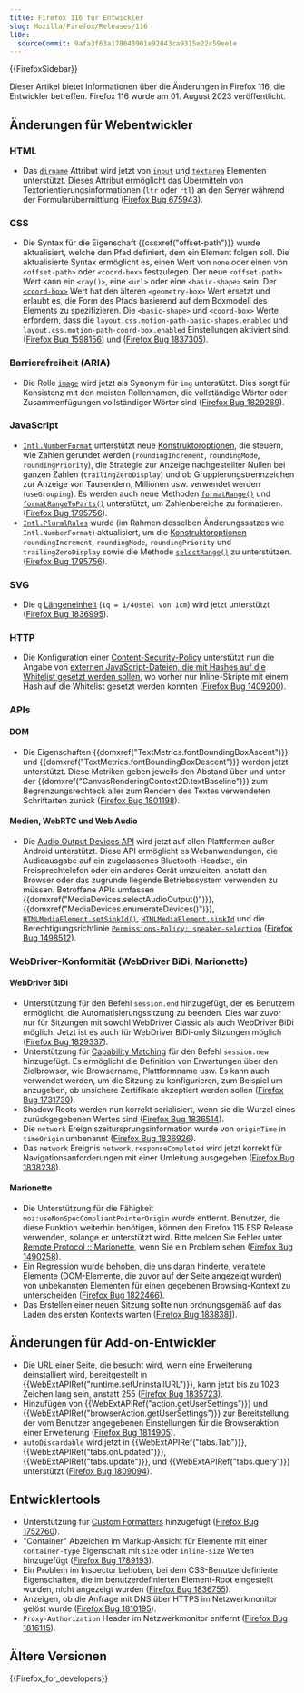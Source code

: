 ```yaml
---
title: Firefox 116 für Entwickler
slug: Mozilla/Firefox/Releases/116
l10n:
  sourceCommit: 9afa3f63a178043901e92043ca9315e22c59ee1e
---
```


{{FirefoxSidebar}}

Dieser Artikel bietet Informationen über die Änderungen in Firefox 116, die Entwickler betreffen. Firefox 116 wurde am 01. August 2023 veröffentlicht.

## Änderungen für Webentwickler

### HTML

- Das [`dirname`](/de/docs/Web/HTML/Element/input#dirname) Attribut wird jetzt von [`input`](/de/docs/Web/HTML/Element/input#dirname) und [`textarea`](/de/docs/Web/HTML/Element/textarea#dirname) Elementen unterstützt. Dieses Attribut ermöglicht das Übermitteln von Textorientierungsinformationen (`ltr` oder `rtl`) an den Server während der Formularübermittlung ([Firefox Bug 675943](https://bugzil.la/675943)).

### CSS

- Die Syntax für die Eigenschaft {{cssxref("offset-path")}} wurde aktualisiert, welche den Pfad definiert, dem ein Element folgen soll. Die aktualisierte Syntax ermöglicht es, einen Wert von `none` oder einen von `<offset-path>` oder `<coord-box>` festzulegen. Der neue `<offset-path>` Wert kann ein `<ray()>`, eine `<url>` oder eine `<basic-shape>` sein. Der [`<coord-box>`](/de/docs/Web/CSS/box-edge) Wert hat den älteren `<geometry-box>` Wert ersetzt und erlaubt es, die Form des Pfads basierend auf dem Boxmodell des Elements zu spezifizieren. Die `<basic-shape>` und `<coord-box>` Werte erfordern, dass die `layout.css.motion-path-basic-shapes.enabled` und `layout.css.motion-path-coord-box.enabled` Einstellungen aktiviert sind. ([Firefox Bug 1598156](https://bugzil.la/1598156)) und ([Firefox Bug 1837305](https://bugzil.la/1837305)).

### Barrierefreiheit (ARIA)

- Die Rolle [`image`](/de/docs/Web/Accessibility/ARIA/Roles/img_role) wird jetzt als Synonym für `img` unterstützt. Dies sorgt für Konsistenz mit den meisten Rollennamen, die vollständige Wörter oder Zusammenfügungen vollständiger Wörter sind ([Firefox Bug 1829269](https://bugzil.la/1829269)).

### JavaScript

- [`Intl.NumberFormat`](/de/docs/Web/JavaScript/Reference/Global_Objects/Intl/NumberFormat) unterstützt neue [Konstruktoroptionen](/de/docs/Web/JavaScript/Reference/Global_Objects/Intl/NumberFormat/NumberFormat), die steuern, wie Zahlen gerundet werden (`roundingIncrement`, `roundingMode`, `roundingPriority`), die Strategie zur Anzeige nachgestellter Nullen bei ganzen Zahlen (`trailingZeroDisplay`) und ob Gruppierungstrennzeichen zur Anzeige von Tausendern, Millionen usw. verwendet werden (`useGrouping`). Es werden auch neue Methoden [`formatRange()`](/de/docs/Web/JavaScript/Reference/Global_Objects/Intl/NumberFormat/formatRange) und [`formatRangeToParts()`](/de/docs/Web/JavaScript/Reference/Global_Objects/Intl/NumberFormat/formatRangeToParts) unterstützt, um Zahlenbereiche zu formatieren. ([Firefox Bug 1795756](https://bugzil.la/1795756)).
- [`Intl.PluralRules`](/de/docs/Web/JavaScript/Reference/Global_Objects/Intl/PluralRules) wurde (im Rahmen desselben Änderungssatzes wie `Intl.NumberFormat`) aktualisiert, um die [Konstruktoroptionen](/de/docs/Web/JavaScript/Reference/Global_Objects/Intl/PluralRules/PluralRules) `roundingIncrement`, `roundingMode`, `roundingPriority` und `trailingZeroDisplay` sowie die Methode [`selectRange()`](/de/docs/Web/JavaScript/Reference/Global_Objects/Intl/PluralRules/selectRange) zu unterstützen. ([Firefox Bug 1795756](https://bugzil.la/1795756)).

### SVG

- Die `q` [Längeneinheit](/de/docs/Web/SVG/Content_type#length) (`1q = 1/40stel von 1cm`) wird jetzt unterstützt ([Firefox Bug 1836995](https://bugzil.la/1836995)).

### HTTP

- Die Konfiguration einer [Content-Security-Policy](/de/docs/Web/HTTP/CSP) unterstützt nun die Angabe von [externen JavaScript-Dateien, die mit Hashes auf die Whitelist gesetzt werden sollen](/de/docs/Web/HTTP/Headers/Content-Security-Policy/script-src#allowlisting_external_scripts_using_hashes), wo vorher nur Inline-Skripte mit einem Hash auf die Whitelist gesetzt werden konnten ([Firefox Bug 1409200](https://bugzil.la/1409200)).

### APIs

#### DOM

- Die Eigenschaften {{domxref("TextMetrics.fontBoundingBoxAscent")}} und {{domxref("TextMetrics.fontBoundingBoxDescent")}} werden jetzt unterstützt. Diese Metriken geben jeweils den Abstand über und unter der {{domxref("CanvasRenderingContext2D.textBaseline")}} zum Begrenzungsrechteck aller zum Rendern des Textes verwendeten Schriftarten zurück ([Firefox Bug 1801198](https://bugzil.la/1801198)).

#### Medien, WebRTC und Web Audio

- Die [Audio Output Devices API](/de/docs/Web/API/Audio_Output_Devices_API) wird jetzt auf allen Plattformen außer Android unterstützt. Diese API ermöglicht es Webanwendungen, die Audioausgabe auf ein zugelassenes Bluetooth-Headset, ein Freisprechtelefon oder ein anderes Gerät umzuleiten, anstatt den Browser oder das zugrunde liegende Betriebssystem verwenden zu müssen. Betroffene APIs umfassen {{domxref("MediaDevices.selectAudioOutput()")}}, {{domxref("MediaDevices.enumerateDevices()")}}, [`HTMLMediaElement.setSinkId()`](/de/docs/Web/API/HTMLMediaElement/setSinkId), [`HTMLMediaElement.sinkId`](/de/docs/Web/API/HTMLMediaElement/sinkId) und die Berechtigungsrichtlinie [`Permissions-Policy: speaker-selection`](/de/docs/Web/HTTP/Headers/Permissions-Policy/speaker-selection) ([Firefox Bug 1498512](https://bugzil.la/1498512)).

### WebDriver-Konformität (WebDriver BiDi, Marionette)

#### WebDriver BiDi

- Unterstützung für den Befehl `session.end` hinzugefügt, der es Benutzern ermöglicht, die Automatisierungssitzung zu beenden. Dies war zuvor nur für Sitzungen mit sowohl WebDriver Classic als auch WebDriver BiDi möglich. Jetzt ist es auch für WebDriver BiDi-only Sitzungen möglich ([Firefox Bug 1829337](https://bugzil.la/1829337)).
- Unterstützung für [Capability Matching](/de/docs/Web/WebDriver/Capabilities) für den Befehl `session.new` hinzugefügt. Es ermöglicht die Definition von Erwartungen über den Zielbrowser, wie Browsername, Plattformname usw. Es kann auch verwendet werden, um die Sitzung zu konfigurieren, zum Beispiel um anzugeben, ob unsichere Zertifikate akzeptiert werden sollen ([Firefox Bug 1731730](https://bugzil.la/1731730)).
- Shadow Roots werden nun korrekt serialisiert, wenn sie die Wurzel eines zurückgegebenen Wertes sind ([Firefox Bug 1836514](https://bugzil.la/1836514)).
- Die `network` Ereigniszeitursprungsinformation wurde von `originTime` in `timeOrigin` umbenannt ([Firefox Bug 1836926](https://bugzil.la/1836926)).
- Das `network` Ereignis `network.responseCompleted` wird jetzt korrekt für Navigationsanforderungen mit einer Umleitung ausgegeben ([Firefox Bug 1838238](https://bugzil.la/1838238)).

#### Marionette

- Die Unterstützung für die Fähigkeit `moz:useNonSpecCompliantPointerOrigin` wurde entfernt. Benutzer, die diese Funktion weiterhin benötigen, können den Firefox 115 ESR Release verwenden, solange er unterstützt wird. Bitte melden Sie Fehler unter [Remote Protocol :: Marionette](https://bugzilla.mozilla.org/enter_bug.cgi?product=Remote%20Protocol&component=Marionette), wenn Sie ein Problem sehen ([Firefox Bug 1490258](https://bugzil.la/1490258)).
- Ein Regression wurde behoben, die uns daran hinderte, veraltete Elemente (DOM-Elemente, die zuvor auf der Seite angezeigt wurden) von unbekannten Elementen für einen gegebenen Browsing-Kontext zu unterscheiden ([Firefox Bug 1822466](https://bugzil.la/1822466)).
- Das Erstellen einer neuen Sitzung sollte nun ordnungsgemäß auf das Laden des ersten Kontexts warten ([Firefox Bug 1838381](https://bugzil.la/1838381)).

## Änderungen für Add-on-Entwickler

- Die URL einer Seite, die besucht wird, wenn eine Erweiterung deinstalliert wird, bereitgestellt in {{WebExtAPIRef("runtime.setUninstallURL")}}, kann jetzt bis zu 1023 Zeichen lang sein, anstatt 255 ([Firefox Bug 1835723](https://bugzil.la/1835723)).
- Hinzufügen von {{WebExtAPIRef("action.getUserSettings")}} und {{WebExtAPIRef("browserAction.getUserSettings")}} zur Bereitstellung der vom Benutzer angegebenen Einstellungen für die Browseraktion einer Erweiterung ([Firefox Bug 1814905](https://bugzil.la/1814905)).
- `autoDiscardable` wird jetzt in {{WebExtAPIRef("tabs.Tab")}}, {{WebExtAPIRef("tabs.onUpdated")}}, {{WebExtAPIRef("tabs.update")}}, und {{WebExtAPIRef("tabs.query")}} unterstützt ([Firefox Bug 1809094](https://bugzil.la/1809094)).

## Entwicklertools

- Unterstützung für [Custom Formatters](https://firefox-source-docs.mozilla.org/devtools-user/custom_formatters/index.html) hinzugefügt ([Firefox Bug 1752760](https://bugzil.la/1752760)).
- "Container" Abzeichen im Markup-Ansicht für Elemente mit einer `container-type` Eigenschaft mit `size` oder `inline-size` Werten hinzugefügt ([Firefox Bug 1789193](https://bugzil.la/1789193)).
- Ein Problem im Inspector behoben, bei dem CSS-Benutzerdefinierte Eigenschaften, die im benutzerdefinierten Element-Root eingestellt wurden, nicht angezeigt wurden ([Firefox Bug 1836755](https://bugzil.la/1836755)).
- Anzeigen, ob die Anfrage mit DNS über HTTPS im Netzwerkmonitor gelöst wurde ([Firefox Bug 1810195](https://bugzil.la/1810195)).
- `Proxy-Authorization` Header im Netzwerkmonitor entfernt ([Firefox Bug 1816115](https://bugzil.la/1816115)).

## Ältere Versionen

{{Firefox_for_developers}}

